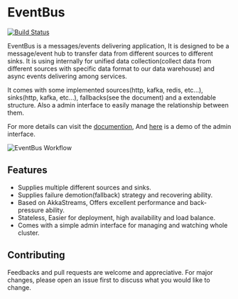 <!-- language: lang-scala -->
# EventBus

[![Build Status](https://travis-ci.org/thenetcircle/event-bus.svg?branch=master)](https://travis-ci.org/thenetcircle/event-bus)

EventBus is a messages/events delivering application, It is designed to be a message/event hub to transfer data from different sources to different sinks.
It is using internally for unified data collection(collect data from different sources with specific data format to our data warehouse) and async events delivering among services.

It comes with some implemented sources(http, kafka, redis, etc...), sinks(http, kafka, etc...), fallbacks(see the document) and a extendable structure. Also a admin interface to easily manage the relationship between them.

For more details can visit the [documention](https://thenetcircle.github.io/event-bus/), And [here](https://thenetcircle.github.io/event-bus/admin/) is a demo of the admin interface.

![EventBus Workflow](https://thenetcircle.github.io/event-bus/assets/event-bus-workflow.png)

## Features

- Supplies multiple different sources and sinks.
- Supplies failure demotion(fallback) strategy and recovering ability.
- Based on AkkaStreams, Offers excellent performance and back-pressure ability.
- Stateless, Easier for deployment, high availability and load balance.
- Comes with a simple admin interface for managing and watching whole cluster.

## Contributing
Feedbacks and pull requests are welcome and appreciative. For major changes, please open an issue first to discuss what you would like to change.